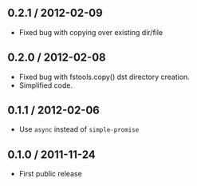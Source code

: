 0.2.1 / 2012-02-09
------------------

* Fixed bug with copying over existing dir/file

0.2.0 / 2012-02-08
------------------

* Fixed bug with fstools.copy() dst directory creation.
* Simplified code.

0.1.1 / 2012-02-06
------------------

* Use `async` instead of `simple-promise`

0.1.0 / 2011-11-24
------------------

* First public release

